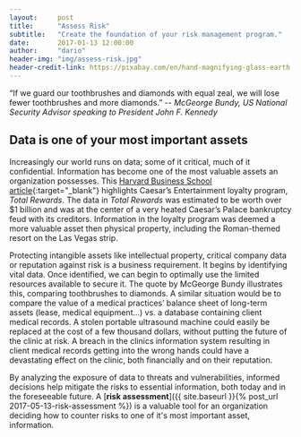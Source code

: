 ```yaml
---
layout:     post
title:      "Assess Risk"
subtitle:   "Create the foundation of your risk management program."
date:       2017-01-13 12:00:00
author:     "dario"
header-img: "img/assess-risk.jpg"
header-credit-link: https://pixabay.com/en/hand-magnifying-glass-earth-globe-1248053/
---
```


<p class="lead">“If we guard our toothbrushes and diamonds with equal zeal, we will lose fewer toothbrushes and more diamonds.”  
-- <cite>McGeorge Bundy, US National Security Advisor speaking to President John F. Kennedy</cite></p>  

## Data is one of your most important assets
Increasingly our world runs on data; some of it critical, much of it confidential. Information has become one of the most valuable assets an organization possesses. This [Harvard Business School article](https://digit.hbs.org/submission/caesars-entertainment-what-happens-in-vegas-ends-up-in-a-1billion-database/){:target="_blank"} highlights Caesar’s Entertainment loyalty program, _Total Rewards_. The data in _Total Rewards_ was estimated to be worth over $1 billion and was at the center of a very heated Caesar’s Palace bankruptcy feud with its creditors. Information in the loyalty program was deemed a more valuable asset then physical property, including the Roman-themed resort on the Las Vegas strip.

Protecting intangible assets like intellectual property, critical company data or reputation against risk is a business requirement. It begins by identifying vital data. Once identified, we can begin to optimally use the limited resources available to secure it. The quote by McGeorge Bundy illustrates this, comparing toothbrushes to diamonds. A similar situation would be to compare the value of a medical practices’ balance sheet of long-term assets (lease, medical equipment...) vs. a database containing client medical records. A stolen portable ultrasound machine could easily be replaced at the cost of a few thousand dollars, without putting the future of the clinic at risk. A breach in the clinics information system resulting in client medical records getting into the wrong hands could have a devastating effect on the clinic, both financially and on their reputation.

By analyzing the exposure of data to threats and vulnerabilities, informed decisions help mitigate the risks to essential information, both today and in the foreseeable future. A [**risk assessment**]({{ site.baseurl }}{% post_url 2017-05-13-risk-assessment %}) is a valuable tool for an organization deciding how to counter risks to one of it's most important asset, information.
